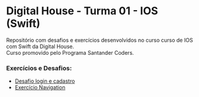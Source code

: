 # Digital House - Turma 01 - IOS (Swift)

Repositório com desafios e exercícios desenvolvidos no curso curso de IOS com Swift da Digital House.<br/>
Curso promovido pelo Programa Santander Coders.<br/>


### Exercícios e Desafios:
* [Desafio login e cadastro](https://github.com/joorgeroberto/ExerciciosIosDigitalHouse/tree/master/DesafioLoginCadastro)
* [Exercício Navigation](https://github.com/joorgeroberto/ExerciciosIosDigitalHouse/tree/master/ExercicioNavigation)
